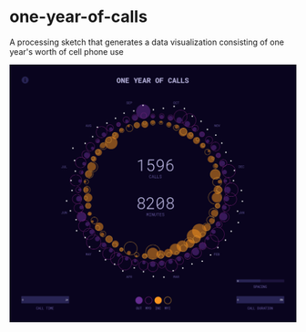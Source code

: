 # one-year-of-calls
A processing sketch that generates a data visualization consisting of one year's worth of cell phone use

![Screenshot](YSDN4008_P2/data/thumbnail.png)
